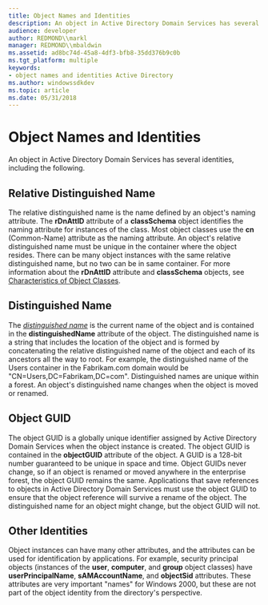 ```yaml
---
title: Object Names and Identities
description: An object in Active Directory Domain Services has several identities, including the following.
audience: developer
author: REDMOND\\markl
manager: REDMOND\\mbaldwin
ms.assetid: ad8bc74d-45a8-4df3-bfb8-35dd376b9c0b
ms.tgt_platform: multiple
keywords:
- object names and identities Active Directory
ms.author: windowssdkdev
ms.topic: article
ms.date: 05/31/2018
---
```


# Object Names and Identities

An object in Active Directory Domain Services has several identities, including the following.

## Relative Distinguished Name

The relative distinguished name is the name defined by an object's naming attribute. The **rDnAttID** attribute of a **classSchema** object identifies the naming attribute for instances of the class. Most object classes use the **cn** (Common-Name) attribute as the naming attribute. An object's relative distinguished name must be unique in the container where the object resides. There can be many object instances with the same relative distinguished name, but no two can be in same container. For more information about the **rDnAttID** attribute and **classSchema** objects, see [Characteristics of Object Classes](characteristics-of-object-classes.md).

## Distinguished Name

The [*distinguished name*](https://msdn.microsoft.com/library/ms681901#-ds-distinguished-name) is the current name of the object and is contained in the **distinguishedName** attribute of the object. The distinguished name is a string that includes the location of the object and is formed by concatenating the relative distinguished name of the object and each of its ancestors all the way to root. For example, the distinguished name of the Users container in the Fabrikam.com domain would be "CN=Users,DC=Fabrikam,DC=com". Distinguished names are unique within a forest. An object's distinguished name changes when the object is moved or renamed.

## Object GUID

The object GUID is a globally unique identifier assigned by Active Directory Domain Services when the object instance is created. The object GUID is contained in the **objectGUID** attribute of the object. A GUID is a 128-bit number guaranteed to be unique in space and time. Object GUIDs never change, so if an object is renamed or moved anywhere in the enterprise forest, the object GUID remains the same. Applications that save references to objects in Active Directory Domain Services must use the object GUID to ensure that the object reference will survive a rename of the object. The distinguished name for an object might change, but the object GUID will not.

## Other Identities

Object instances can have many other attributes, and the attributes can be used for identification by applications. For example, security principal objects (instances of the **user**, **computer**, and **group** object classes) have **userPrincipalName**, **sAMAccountName**, and **objectSid** attributes. These attributes are very important "names" for Windows 2000, but these are not part of the object identity from the directory's perspective.

 

 




